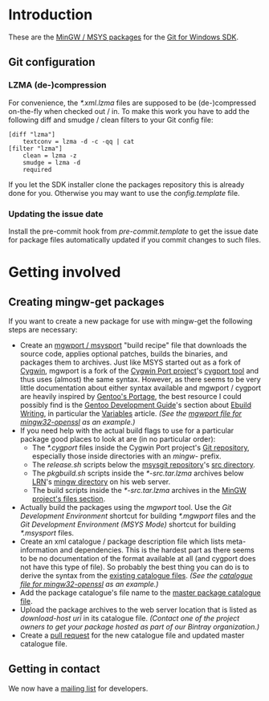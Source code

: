 # Introduction

These are the [MinGW / MSYS packages](https://github.com/git-for-windows/sdk-packages) for the [Git for Windows SDK](https://github.com/git-for-windows/sdk).

## Git configuration

### LZMA (de-)compression

For convenience, the _*.xml.lzma_ files are supposed to be (de-)compressed on-the-fly when checked out / in. To make this work you have to add the following diff and smudge / clean filters to your Git config file:

    [diff "lzma"]
    	textconv = lzma -d -c -qq | cat
    [filter "lzma"]
    	clean = lzma -z
    	smudge = lzma -d
    	required

If you let the SDK installer clone the packages repository this is already done for you. Otherwise you may want to use the _config.template_ file.

### Updating the issue date

Install the pre-commit hook from _pre-commit.template_ to get the issue date for package files automatically updated if you commit changes to such files.

# Getting involved

## Creating mingw-get packages

If you want to create a new package for use with mingw-get the following steps are necessary:

* Create an [mgwport / msysport](http://gitorious.org/mgwport/mgwport/blobs/master/README) "build recipe" file that downloads the source code, applies optional patches, builds the binaries, and packages them to archives. Just like MSYS started out as a fork of [Cygwin](http://www.cygwin.com/), mgwport is a fork of the [Cygwin Port project](http://sourceware.org/cygwinports/)'s [cygport tool](http://cygwin-ports.git.sourceforge.net/git/gitweb.cgi?p=cygwin-ports/cygport;a=blob;f=README;hb=HEAD) and thus uses (almost) the same syntax. However, as there seems to be very little documentation about either syntax available and mgwport / cygport are heavily inspired by [Gentoo's Portage](http://en.gentoo-wiki.com/wiki/Portage), the best resource I could possibly find is the [Gentoo Development Guide](http://devmanual.gentoo.org/)'s section about [Ebuild Writing](http://devmanual.gentoo.org/ebuild-writing/), in particular the [Variables](http://devmanual.gentoo.org/ebuild-writing/variables/) article. _(See the [mgwport file for mingw32-openssl](https://github.com/git-for-windows/sdk-packages/blob/master/mingw32-openssl/openssl-1.0.1h-1.mgwport) as an example.)_
* If you need help with the actual build flags to use for a particular package good places to look at are (in no particular order):
  * The _*.cygport_ files inside the Cygwin Port project's [Git repository](http://cygwin-ports.git.sourceforge.net/git/gitweb-index.cgi), especially those inside directories with an _mingw-_ prefix.  
  * The _release.sh_ scripts below the [msysgit repository](https://github.com/msysgit/msysgit)'s [src directory](https://github.com/msysgit/msysgit/tree/master/src).
  * The _pkgbuild.sh_ scripts inside the _*-src.tar.lzma_ archives below [LRN](https://github.com/LRN/)'s [mingw directory](http://lrn.no-ip.info/other/mingw/) on his web server.
  * The build scripts inside the _*-src.tar.lzma_ archives in the [MinGW project's files section](http://sourceforge.net/projects/mingw/files/).
* Actually build the packages using the _mgwport_ tool. Use the _Git Development Environment_ shortcut for building _*.mgwport_ files and the _Git Development Environment (MSYS Mode)_ shortcut for building _*.msysport_ files.
* Create an xml catalogue / package description file which lists meta-information and dependencies. This is the hardest part as there seems to be no documentation of the format available at all (and cygport does not have this type of file). So probably the best thing you can do is to derive the syntax from the [existing catalogue files](http://sourceforge.net/projects/mingw/files/Installer/mingw-get/catalogue/). _(See the [catalogue file for mingw32-openssl](https://github.com/git-for-windows/sdk-packages/blob/master/mingw32-openssl.xml.lzma) as an example.)_
* Add the package catalogue's file name to the [master package catalogue file](https://github.com/git-for-windows/sdk-packages/blob/master/git-sdk-package-list.xml.lzma).
* Upload the package archives to the web server location that is listed as _download-host uri_ in its catalogue file. _(Contact one of the project owners to get your package hosted as part of our Bintray organization.)_
* Create a [pull request](https://github.com/git-for-windows/sdk-packages/pulls) for the new catalogue file and updated master catalogue file.

## Getting in contact

We now have a [mailing list](https://groups.google.com/group/git-win-sdk) for developers.
